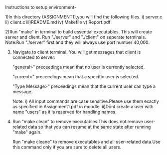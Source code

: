 Instructions to setup environment-

1)In this directory (ASSIGNMENT1),you will find the following files.
     i)  server.c
     ii) client.c
     iii)README.md
     iv) Makefile
     v)  Report.pdf
     
2)Run "make" in terminal to build essential executables.
  This will create server and client.
  Run "./server" and "./client" on seperate terminals.
  Note:Run "./server" first and they will always use port number 40,000.

3)	Navigate to client terminal.
	You will get messages that client is connected to server.
	
	"general>" preceedings mean that no user is currently selected.
	
	"current>" preceedings mean that a specific user is selected.
	
	"Type Message>" preceedings mean that the current user can type a message.
	
	Note:
	i) All input commands are case sensitive.Please use them exactly as specified in Assignment1.pdf in moodle.
	ii)Dont create a user with name "users" as it is reserved for handling names.
	
4)  Run "make clean" to remove executables.This does not remove user-related data so that you can resume at the same state after running  "make" again.

	Run "make cleane" to remove executables and all user-related data.Use this command only if you are sure to delete all users. 
